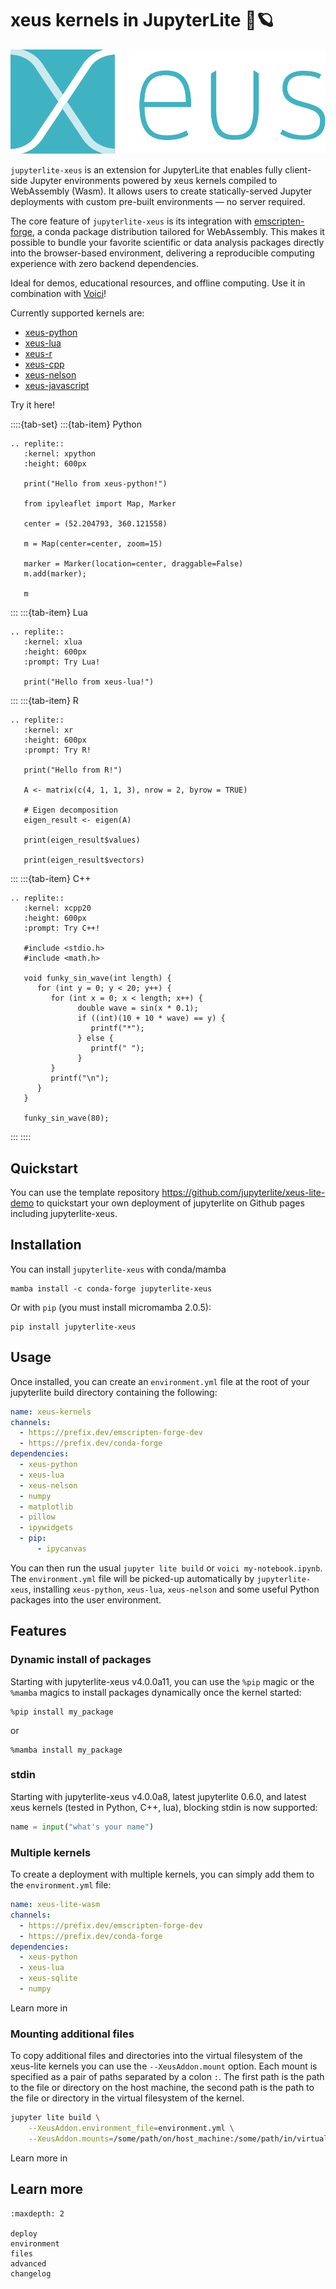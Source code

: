 # xeus kernels in JupyterLite 🚀🪐

![Xeus logo](./xeus.svg)

`jupyterlite-xeus` is an extension for JupyterLite that enables fully client-side Jupyter environments powered by xeus kernels compiled to WebAssembly (Wasm). It allows users to create statically-served Jupyter deployments with custom pre-built environments — no server required.

The core feature of `jupyterlite-xeus` is its integration with [emscripten-forge](https://github.com/emscripten-forge), a conda package distribution tailored for WebAssembly. This makes it possible to bundle your favorite scientific or data analysis packages directly into the browser-based environment, delivering a reproducible computing experience with zero backend dependencies.

Ideal for demos, educational resources, and offline computing. Use it in combination with [Voici](https://github.com/voila-dashboards/voici)!

Currently supported kernels are:

- [xeus-python](https://github.com/jupyter-xeus/xeus-python)
- [xeus-lua](https://github.com/jupyter-xeus/xeus-lua)
- [xeus-r](https://github.com/jupyter-xeus/xeus-r)
- [xeus-cpp](https://github.com/compiler-research/xeus-cpp)
- [xeus-nelson](https://github.com/jupyter-xeus/xeus-nelson)
- [xeus-javascript](https://github.com/jupyter-xeus/xeus-javascript)

Try it here!

::::{tab-set}
:::{tab-item} Python

```{eval-rst}
.. replite::
   :kernel: xpython
   :height: 600px

   print("Hello from xeus-python!")

   from ipyleaflet import Map, Marker

   center = (52.204793, 360.121558)

   m = Map(center=center, zoom=15)

   marker = Marker(location=center, draggable=False)
   m.add(marker);

   m
```

:::
:::{tab-item} Lua

```{eval-rst}
.. replite::
   :kernel: xlua
   :height: 600px
   :prompt: Try Lua!

   print("Hello from xeus-lua!")
```

:::
:::{tab-item} R

```{eval-rst}
.. replite::
   :kernel: xr
   :height: 600px
   :prompt: Try R!

   print("Hello from R!")

   A <- matrix(c(4, 1, 1, 3), nrow = 2, byrow = TRUE)

   # Eigen decomposition
   eigen_result <- eigen(A)

   print(eigen_result$values)

   print(eigen_result$vectors)
```

:::
:::{tab-item} C++

```{eval-rst}
.. replite::
   :kernel: xcpp20
   :height: 600px
   :prompt: Try C++!

   #include <stdio.h>
   #include <math.h>

   void funky_sin_wave(int length) {
      for (int y = 0; y < 20; y++) {
         for (int x = 0; x < length; x++) {
               double wave = sin(x * 0.1);
               if ((int)(10 + 10 * wave) == y) {
                  printf("*");
               } else {
                  printf(" ");
               }
         }
         printf("\n");
      }
   }

   funky_sin_wave(80);
```

:::
::::

## Quickstart

You can use the template repository https://github.com/jupyterlite/xeus-lite-demo to quickstart your own deployment of jupyterlite on Github pages including jupyterlite-xeus.

## Installation

You can install `jupyterlite-xeus` with conda/mamba

```
mamba install -c conda-forge jupyterlite-xeus
```

Or with `pip` (you must install micromamba 2.0.5):

```
pip install jupyterlite-xeus
```

## Usage

Once installed, you can create an `environment.yml` file at the root of your jupyterlite build directory containing the following:

```yaml
name: xeus-kernels
channels:
  - https://prefix.dev/emscripten-forge-dev
  - https://prefix.dev/conda-forge
dependencies:
  - xeus-python
  - xeus-lua
  - xeus-nelson
  - numpy
  - matplotlib
  - pillow
  - ipywidgets
  - pip:
      - ipycanvas
```

You can then run the usual `jupyter lite build` or `voici my-notebook.ipynb`. The `environment.yml` file will be picked-up automatically by `jupyterlite-xeus`, installing `xeus-python`, `xeus-lua`, `xeus-nelson` and some useful Python packages into the user environment.

## Features

### Dynamic install of packages

Starting with jupyterlite-xeus v4.0.0a11, you can use the `%pip` magic or the `%mamba` magics to install packages dynamically once the kernel started:

```
%pip install my_package
```

or

```
%mamba install my_package
```

### stdin

Starting with jupyterlite-xeus v4.0.0a8, latest jupyterlite 0.6.0, and latest xeus kernels (tested in Python, C++, lua), blocking stdin is now supported:

```python
name = input("what's your name")
```

### Multiple kernels

To create a deployment with multiple kernels, you can simply add them to the `environment.yml` file:

```yaml
name: xeus-lite-wasm
channels:
  - https://prefix.dev/emscripten-forge-dev
  - https://prefix.dev/conda-forge
dependencies:
  - xeus-python
  - xeus-lua
  - xeus-sqlite
  - numpy
```

Learn more in [](./environment.md)

### Mounting additional files

To copy additional files and directories into the virtual filesystem of the xeus-lite kernels you can use the `--XeusAddon.mount` option.
Each mount is specified as a pair of paths separated by a colon `:`. The first path is the path to the file or directory on the host machine, the second path is the path to the file or directory in the virtual filesystem of the kernel.

```bash
jupyter lite build \
    --XeusAddon.environment_file=environment.yml \
    --XeusAddon.mounts=/some/path/on/host_machine:/some/path/in/virtual/filesystem
```

Learn more in [](./files.md)

## Learn more

```{toctree}
:maxdepth: 2

deploy
environment
files
advanced
changelog
```
